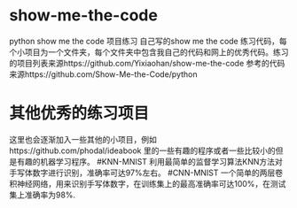 # show-me-the-code
python show me the code 项目练习
自己写的show me the code 练习代码，每个小项目为一个文件夹，每个文件夹中包含我自己的代码和网上的优秀代码。练习的项目列表来源https://github.com/Yixiaohan/show-me-the-code
参考的代码来源https://github.com/Show-Me-the-Code/python
# 其他优秀的练习项目
这里也会逐渐加入一些其他的小项目，例如https://github.com/phodal/ideabook 里的一些有趣的程序或者一些比较小的但是有趣的机器学习程序。
#KNN-MNIST
利用最简单的监督学习算法KNN方法对手写体数字进行识别，准确率可达97%左右。
#CNN-MNIST
一个简单的两层卷积神经网络，用来识别手写体数字，在训练集上的最高准确率可达100%，在测试集上准确率为98%.
